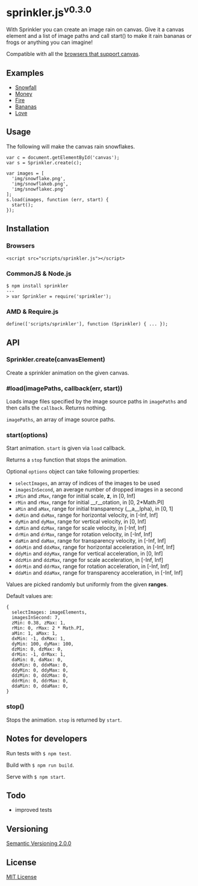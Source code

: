 # sprinkler.js<sup>v0.3.0</sup>

With Sprinkler you can create an image rain on canvas. Give it a canvas element and a list of image paths and call start() to make it rain bananas or frogs or anything you can imagine!

Compatible with all the [browsers that support canvas](http://caniuse.com/#feat=canvas).



## Examples

- [Snowfall](http://rawgit.com/axelpale/sprinkler/master/examples/snowfall.html)
- [Money](http://rawgit.com/axelpale/sprinkler/master/examples/money.html)
- [Fire](http://rawgit.com/axelpale/sprinkler/master/examples/fire.html)
- [Bananas](http://rawgit.com/axelpale/sprinkler/master/examples/bananas.html)
- [Love](http://rawgit.com/axelpale/sprinkler/master/examples/love.html)



## Usage

The following will make the canvas rain snowflakes.

    var c = document.getElementById('canvas');
    var s = Sprinkler.create(c);

    var images = [
      'img/snowflake.png',
      'img/snowflakeb.png',
      'img/snowflakec.png'
    ];
    s.load(images, function (err, start) {
      start();
    });



## Installation

### Browsers

    <script src="scripts/sprinkler.js"></script>

### CommonJS & Node.js

    $ npm install sprinkler
    ---
    > var Sprinkler = require('sprinkler');

### AMD & Require.js

    define(['scripts/sprinkler'], function (Sprinkler) { ... });



## API

### Sprinkler.create(canvasElement)

Create a sprinkler animation on the given canvas.


### #load(imagePaths, callback(err, start))

Loads image files specified by the image source paths in `imagePaths` and then calls the `callback`. Returns nothing.

`imagePaths`, an array of image source paths.


### start(options)

Start animation. `start` is given via `load` callback.

Returns a `stop` function that stops the animation.

Optional `options` object can take following properties:

- `selectImages`, an array of indices of the images to be used
- `imagesInSecond`, an average number of dropped images in a second
- `zMin` and `zMax`, range for initial scale, __z__, in [0, Inf]
- `rMin` and `rMax`, range for initial __r__otation, in [0, 2*Math.PI]
- `aMin` and `aMax`, range for initial transparency (__a__lpha), in [0, 1]
- `dxMin` and `dxMax`, range for horizontal velocity, in [-Inf, Inf]
- `dyMin` and `dyMax`, range for vertical velocity, in [0, Inf]
- `dzMin` and `dzMax`, range for scale velocity, in [-Inf, Inf]
- `drMin` and `drMax`, range for rotation velocity, in [-Inf, Inf]
- `daMin` and `daMax`, range for transparency velocity, in [-Inf, Inf]
- `ddxMin` and `ddxMax`, range for horizontal acceleration, in [-Inf, Inf]
- `ddyMin` and `ddyMax`, range for vertical acceleration, in [0, Inf]
- `ddzMin` and `ddzMax`, range for scale acceleration, in [-Inf, Inf]
- `ddrMin` and `ddrMax`, range for rotation acceleration, in [-Inf, Inf]
- `ddaMin` and `ddaMax`, range for transparency acceleration, in [-Inf, Inf]

Values are picked randomly but uniformly from the given __ranges__.

Default values are:

    {
      selectImages: imageElements,
      imagesInSecond: 7,
      zMin: 0.38, zMax: 1,
      rMin: 0, rMax: 2 * Math.PI,
      aMin: 1, aMax: 1,
      dxMin: -1, dxMax: 1,
      dyMin: 100, dyMax: 100,
      dzMin: 0, dzMax: 0,
      drMin: -1, drMax: 1,
      daMin: 0, daMax: 0,
      ddxMin: 0, ddxMax: 0,
      ddyMin: 0, ddyMax: 0,
      ddzMin: 0, ddzMax: 0,
      ddrMin: 0, ddrMax: 0,
      ddaMin: 0, ddaMax: 0,
    }

### stop()

Stops the animation. `stop` is returned by `start`.



## Notes for developers

Run tests with `$ npm test`.

Build with `$ npm run build`.

Serve with `$ npm start`.



## Todo

- improved tests



## Versioning

[Semantic Versioning 2.0.0](http://semver.org/)



## License

[MIT License](../blob/master/LICENSE)
